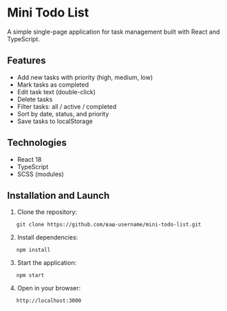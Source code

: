 # Mini Todo List

A simple single-page application for task management built with React and TypeScript.

## Features

- Add new tasks with priority (high, medium, low)
- Mark tasks as completed
- Edit task text (double-click)
- Delete tasks
- Filter tasks: all / active / completed
- Sort by date, status, and priority
- Save tasks to localStorage

## Technologies

- React 18
- TypeScript
- SCSS (modules)

## Installation and Launch

1. Clone the repository:
```
   git clone https://github.com/ваш-username/mini-todo-list.git
```

2. Install dependencies:
```
   npm install
```
3. Start the application:
```
   npm start
```
4. Open in your browser:
```
   http://localhost:3000
```